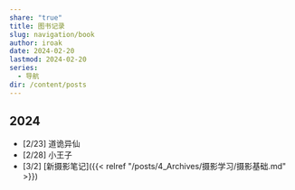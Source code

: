 ```yaml
---
share: "true"
title: 图书记录
slug: navigation/book
author: iroak
date: 2024-02-20
lastmod: 2024-02-20
series:
  - 导航
dir: /content/posts
---
```


## 2024
* [2/23]  道诡异仙
* [2/28]  小王子
* [3/2]  [新摄影笔记]({{< relref "/posts/4_Archives/摄影学习/摄影基础.md" >}})
